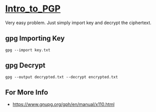 # [Intro_to_PGP](https://id0-rsa.pub/problem/19/)

Very easy problem. Just simply import key and decrypt the ciphertext.

## gpg Importing Key

```console
gpg --import key.txt
```

## gpg Decrypt

``` console
gpg --output decrypted.txt --decrypt encrypted.txt
```


## For More Info
* https://www.gnupg.org/gph/en/manual/x110.html

